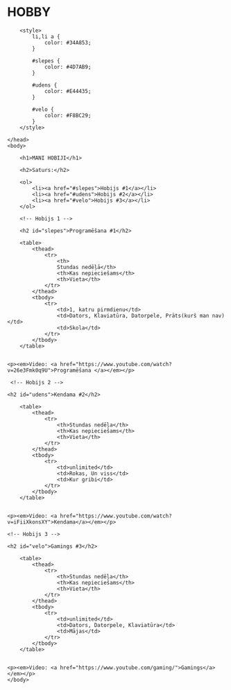 # HOBBY
<!DOCTYPE html>
<html>
    <head>
        <title>Projekts - mani hobiji</title>
        <meta charset="utf-8">
        
        <style>
            li,li a {
                color: #34A853;
            }
            
            #slepes {
                color: #4D7AB9;
            }
            
            #udens {
                color: #E44435;
            }
            
            #velo {
                color: #F8BC29;
            }
        </style>
        
    </head>
    <body>
       
        <h1>MANI HOBIJI</h1>
        
        <h2>Saturs:</h2>
        
        <ol>
            <li><a href="#slepes">Hobijs #1</a></li>
            <li><a href="#udens">Hobijs #2</a></li>
            <li><a href="#velo">Hobijs #3</a></li>
        </ol>
        
        <!-- Hobijs 1 -->
        
        <h2 id="slepes">Programēšana #1</h2>
        
        <table>
            <thead>
                <tr>
                    <th>
                    Stundas nedēļā</th>
                    <th>Kas nepieciešams</th>
                    <th>Vieta</th>
                </tr>
            </thead>
            <tbody>
                <tr>
                    <td>1, katru pirmdienu</td>
                    <td>Dators, Klaviatūra, Datorpele, Prāts(kurš man nav)</td>
                    <td>Skola</td>
                </tr>
            </tbody>
        </table>
        
        
    <p><em>Video: <a href="https://www.youtube.com/watch?v=26e3Fmk0q9U">Programēšana </a></em></p>
    
     <!-- Hobijs 2 -->
    
    <h2 id="udens">Kendama #2</h2>
        
        <table>
            <thead>
                <tr>
                    <th>Stundas nedēļa</th>
                    <th>Kas nepieciešams</th>
                    <th>Vieta</th>
                </tr>
            </thead>
            <tbody>
                <tr>
                    <td>unlimited</td>
                    <td>Rokas, Un viss</td>
                    <td>Kur gribi</td>
                </tr>
            </tbody>
        </table>
        
        
    <p><em>Video: <a href="https://www.youtube.com/watch?v=iFiiXkonsXY">Kendama</a></em></p>
    
    <!-- Hobijs 3 -->
    
    <h2 id="velo">Gamings #3</h2>
        
        <table>
            <thead>
                <tr>
                    <th>Stundas nedēļa</th>
                    <th>Kas nepieciešams</th>
                    <th>Vieta</th>
                </tr>
            </thead>
            <tbody>
                <tr>
                    <td>unlimited</td>
                    <td>Dators, Datorpele, Klaviatūra</td>
                    <td>Mājas</td>
                </tr>
            </tbody>
        </table>
        
        
    <p><em>Video: <a href="https://www.youtube.com/gaming/">Gamings</a></em></p>
    </body>
</html>

